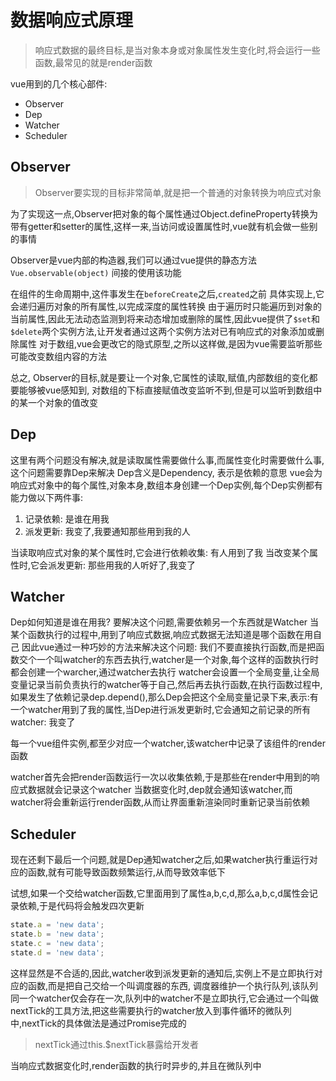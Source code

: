 # 数据响应式原理
> 响应式数据的最终目标,是当对象本身或对象属性发生变化时,将会运行一些函数,最常见的就是render函数

vue用到的几个核心部件:
- Observer
- Dep
- Watcher
- Scheduler

## Observer
> Observer要实现的目标非常简单,就是把一个普通的对象转换为响应式对象

为了实现这一点,Observer把对象的每个属性通过Object.defineProperty转换为带有getter和setter的属性,这样一来,当访问或设置属性时,vue就有机会做一些别的事情

Observer是vue内部的构造器,我们可以通过vue提供的静态方法`Vue.observable(object)` 间接的使用该功能

在组件的生命周期中,这件事发生在`beforeCreate`之后,`created`之前
具体实现上,它会递归遍历对象的所有属性,以完成深度的属性转换
由于遍历时只能遍历到对象的当前属性,因此无法动态监测到将来动态增加或删除的属性,因此vue提供了`$set`和`$delete`两个实例方法,让开发者通过这两个实例方法对已有响应式的对象添加或删除属性
对于数组,vue会更改它的隐式原型,之所以这样做,是因为vue需要监听那些可能改变数组内容的方法

总之, Observer的目标,就是要让一个对象,它属性的读取,赋值,内部数组的变化都要能够被vue感知到, 对数组的下标直接赋值改变监听不到,但是可以监听到数组中的某一个对象的值改变

## Dep

这里有两个问题没有解决,就是读取属性需要做什么事,而属性变化时需要做什么事,这个问题需要靠Dep来解决
Dep含义是Dependency, 表示是依赖的意思
vue会为响应式对象中的每个属性,对象本身,数组本身创建一个Dep实例,每个Dep实例都有能力做以下两件事:
1. 记录依赖: 是谁在用我
2. 派发更新: 我变了,我要通知那些用到我的人

当读取响应式对象的某个属性时,它会进行依赖收集: 有人用到了我
当改变某个属性时,它会派发更新: 那些用我的人听好了,我变了

## Watcher
Dep如何知道是谁在用我?
要解决这个问题,需要依赖另一个东西就是Watcher
当某个函数执行的过程中,用到了响应式数据,响应式数据无法知道是哪个函数在用自己
因此vue通过一种巧妙的方法来解决这个问题:
我们不要直接执行函数,而是把函数交个一个叫watcher的东西去执行,watcher是一个对象,每个这样的函数执行时都会创建一个warcher,通过watcher去执行
watcher会设置一个全局变量,让全局变量记录当前负责执行的watcher等于自己,然后再去执行函数,在执行函数过程中,如果发生了依赖记录dep.depend(),那么Dep会把这个全局变量记录下来,表示:有一个watcher用到了我的属性,当Dep进行派发更新时,它会通知之前记录的所有watcher: 我变了

每一个vue组件实例,都至少对应一个watcher,该watcher中记录了该组件的render函数

watcher首先会把render函数运行一次以收集依赖,于是那些在render中用到的响应式数据就会记录这个watcher
当数据变化时,dep就会通知该watcher,而watcher将会重新运行render函数,从而让界面重新渲染同时重新记录当前依赖

## Scheduler
现在还剩下最后一个问题,就是Dep通知watcher之后,如果watcher执行重运行对应的函数,就有可能导致函数频繁运行,从而导致效率低下


试想,如果一个交给watcher函数,它里面用到了属性a,b,c,d,那么a,b,c,d属性会记录依赖,于是代码将会触发四次更新

```js
state.a = 'new data';
state.b = 'new data';
state.c = 'new data';
state.d = 'new data';
```

这样显然是不合适的,因此,watcher收到派发更新的通知后,实例上不是立即执行对应的函数,而是把自己交给一个叫调度器的东西,
调度器维护一个执行队列,该队列同一个watcher仅会存在一次,队列中的watcher不是立即执行,它会通过一个叫做nextTick的工具方法,把这些需要执行的watcher放入到事件循环的微队列中,nextTick的具体做法是通过Promise完成的
> nextTick通过this.$nextTick暴露给开发者

当响应式数据变化时,render函数的执行时异步的,并且在微队列中
